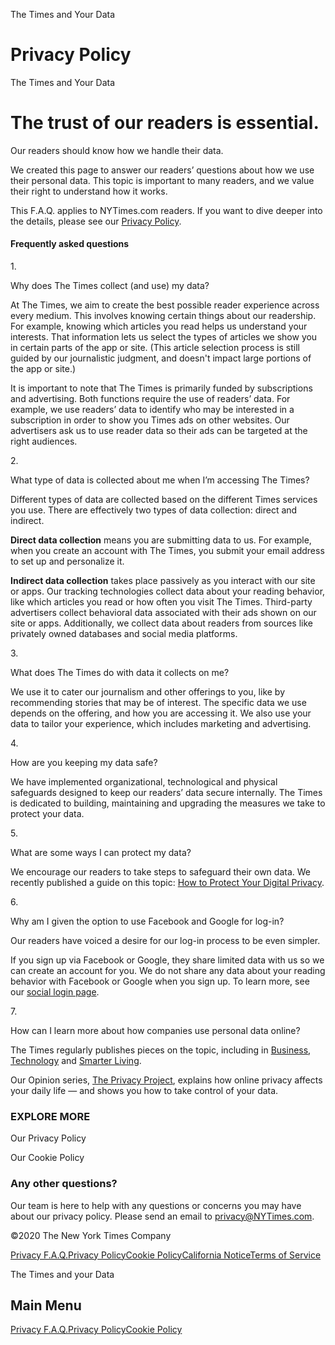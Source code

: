 <div id="app">

<div class="App">

<div class="css-wo5zbc" data-role="main" data-aria-hidden="false">

<div class="Home">

<div class="HeroSection" data-aria-live="polite">

<div class="section css-10g1wgm">

<div class="css-ykay9g">

<div class="css-1xd5y6g">

The Times and Your Data

# Privacy Policy

</div>

</div>

</div>

<div class="css-ykay9g">

<div class="css-1xd5y6g">

The Times and Your Data

# The trust of our readers is essential.

</div>

</div>

</div>

<div class="section css-lwsze8">

<div class="css-ykay9g">

<div class="css-ducv57">

Our readers should know how we handle their data.

We created this page to answer our readers’ questions about how we use
their personal data. This topic is important to many readers, and we
value their right to understand how it works.

This F.A.Q. applies to NYTimes.com readers. If you want to dive deeper
into the details, please see our [Privacy
Policy](/privacy/privacy-policy).

</div>

</div>

</div>

<div id="faqComponent" class="FaqComponent">

<div id="faq-section" class="section css-1p8efyv">

<div class="css-ykay9g">

<div class="css-jes3yq">

#### Frequently asked questions

</div>

<div class="css-19xyuqs">

<div id="why-does-the-times-collect-and-use-my-data" class="css-1hwfw1e">

<div class="css-7lgvd5">

1\.

</div>

Why does The Times collect (and use) my
data?

<div class="css-7rj3o4">

</div>

<div id="region-why-does-the-times-collect-and-use-my-data" class="accordion-content answer open" data-role="region" data-aria-labelledby="why-does-the-times-collect-and-use-my-data">

At The Times, we aim to create the best possible reader experience
across every medium. This involves knowing certain things about our
readership. For example, knowing which articles you read helps us
understand your interests. That information lets us select the types of
articles we show you in certain parts of the app or site. (This article
selection process is still guided by our journalistic judgment, and
doesn't impact large portions of the app or site.)

It is important to note that The Times is primarily funded by
subscriptions and advertising. Both functions require the use of
readers’ data. For example, we use readers’ data to identify who may
be interested in a subscription in order to show you Times ads on other
websites. Our advertisers ask us to use reader data so their ads can be
targeted at the right audiences.

</div>

</div>

<div id="what-type-of-data-is-collected-about-me" class="css-1hwfw1e">

<div class="css-7lgvd5">

2\.

</div>

What type of data is collected about me when I’m accessing The
Times?

<div class="css-7rj3o4">

</div>

<div id="region-what-type-of-data-is-collected-about-me" class="accordion-content answer open" data-role="region" data-aria-labelledby="what-type-of-data-is-collected-about-me">

Different types of data are collected based on the different Times
services you use. There are effectively two types of data collection:
direct and indirect.

**Direct data collection** means you are submitting data to us. For
example, when you create an account with The Times, you submit your
email address to set up and personalize it.

**Indirect data collection** takes place passively as you interact with
our site or apps. Our tracking technologies collect data about your
reading behavior, like which articles you read or how often you visit
The Times. Third-party advertisers collect behavioral data associated
with their ads shown on our site or apps. Additionally, we collect data
about readers from sources like privately owned databases and social
media
platforms.

</div>

</div>

<div id="what-does-the-times-do-with-the-data-it-collects-on-me" class="css-1hwfw1e">

<div class="css-7lgvd5">

3\.

</div>

What does The Times do with data it collects on
me?

<div class="css-7rj3o4">

</div>

<div id="region-what-does-the-times-do-with-the-data-it-collects-on-me" class="accordion-content answer open" data-role="region" data-aria-labelledby="what-does-the-times-do-with-the-data-it-collects-on-me">

We use it to cater our journalism and other offerings to you, like by
recommending stories that may be of interest. The specific data we use
depends on the offering, and how you are accessing it. We also use your
data to tailor your experience, which includes marketing and
advertising.

</div>

</div>

<div id="how-are-you-keeping-my-data-safe" class="css-1hwfw1e">

<div class="css-7lgvd5">

4\.

</div>

How are you keeping my data
safe?

<div class="css-7rj3o4">

</div>

<div id="region-how-are-you-keeping-my-data-safe" class="accordion-content answer open" data-role="region" data-aria-labelledby="how-are-you-keeping-my-data-safe">

We have implemented organizational, technological and physical
safeguards designed to keep our readers’ data secure internally. The
Times is dedicated to building, maintaining and upgrading the measures
we take to protect your data.

</div>

</div>

<div id="what-are-some-ways-i-can-protect-my-data" class="css-1hwfw1e">

<div class="css-7lgvd5">

5\.

</div>

What are some ways I can protect my
data?

<div class="css-7rj3o4">

</div>

<div id="region-what-are-some-ways-i-can-protect-my-data" class="accordion-content answer open" data-role="region" data-aria-labelledby="what-are-some-ways-i-can-protect-my-data">

We encourage our readers to take steps to safeguard their own data. We
recently published a guide on this topic: [How to Protect Your Digital
Privacy](https://www.nytimes3xbfgragh.onion/guides/privacy-project/how-to-protect-your-digital-privacy).

</div>

</div>

<div id="why-am-i-given-the-option-to-use-facebook-and-google" class="css-1hwfw1e">

<div class="css-7lgvd5">

6\.

</div>

Why am I given the option to use Facebook and Google for
log-in?

<div class="css-7rj3o4">

</div>

<div id="region-why-am-i-given-the-option-to-use-facebook-and-google" class="accordion-content answer open" data-role="region" data-aria-labelledby="why-am-i-given-the-option-to-use-facebook-and-google">

Our readers have voiced a desire for our log-in process to be even
simpler.

If you sign up via Facebook or Google, they share limited data with us
so we can create an account for you. We do not share any data about your
reading behavior with Facebook or Google when you sign up. To learn
more, see our [social login
page](https://help.nytimes3xbfgragh.onion/hc/en-us/articles/115014887628-Social-login).

</div>

</div>

<div id="how-can-i-learn-more-about-how-companies-use-personal-data-online" class="css-1hwfw1e">

<div class="css-7lgvd5">

7\.

</div>

How can I learn more about how companies use personal data
online?

<div class="css-7rj3o4">

</div>

<div id="region-how-can-i-learn-more-about-how-companies-use-personal-data-online" class="accordion-content answer open" data-role="region" data-aria-labelledby="how-can-i-learn-more-about-how-companies-use-personal-data-online">

The Times regularly publishes pieces on the topic, including in
[Business](https://www.nytimes3xbfgragh.onion/2019/11/04/business/secret-consumer-score-access.html),
[Technology](https://www.nytimes3xbfgragh.onion/2019/11/19/technology/artificial-intelligence-dawn-song.html)
and [Smarter
Living](https://www.nytimes3xbfgragh.onion/2019/11/24/smarter-living/privacy-online-how-to-stop-advertiser-tracking-opt-out.html).

Our Opinion series, [The Privacy
Project](https://www.nytimes3xbfgragh.onion/series/new-york-times-privacy-project),
explains how online privacy affects your daily life — and shows you how
to take control of your data.

</div>

</div>

</div>

</div>

</div>

</div>

<div class="section css-1w5923h">

<div class="css-v6ooxq">

<div class="css-16nv8ty">

### EXPLORE MORE

<div class="css-ac8mlv">

[](/privacy/privacy-policy)

<div class="css-1i7ymwp">

</div>

<div class="css-me6bmr">

Our Privacy Policy

<div class="css-1mlqg9m">

</div>

</div>

[](/privacy/cookie-policy)

<div class="css-21hfmp">

</div>

<div class="css-me6bmr">

Our Cookie Policy

<div class="css-1mlqg9m">

</div>

</div>

</div>

</div>

</div>

</div>

<div class="QuestionForm">

<div class="section css-9ncl5x">

<div class="css-1e5gej4">

<div class="css-1jzoaci">

### Any other questions?

Our team is here to help with any questions or concerns you may have
about our privacy policy. Please send an email to <privacy@NYTimes.com>.

</div>

</div>

</div>

</div>

</div>

</div>

<div id="footer" class="Footer" data-aria-hidden="false">

<div class="css-17lhb6j">

©<span class="current-year">2020</span> The New York Times Company

<span class="css-14nf8bk"></span>

</div>

<div class="css-ck9uem">

[Privacy F.A.Q.](/privacy)[Privacy
Policy](/privacy/privacy-policy)[Cookie
Policy](/privacy/cookie-policy)[California
Notice](/privacy/california-notice)[Terms of
Service](https://help.nytimes3xbfgragh.onion/hc/en-us/articles/115014893428-Terms-of-service)

</div>

</div>

<div>

<div class="css-3lzwik" data-role="dialog" data-aria-modal="false">

<div class="css-tpyegx">

<div class="css-k8p5d3">

The Times and your Data

</div>

<div class="css-1mhyh9y">

## Main Menu

[Privacy F.A.Q.](/privacy)[Privacy
Policy](/privacy/privacy-policy)[Cookie Policy](/privacy/cookie-policy)

</div>

</div>

</div>

</div>

</div>

</div>
